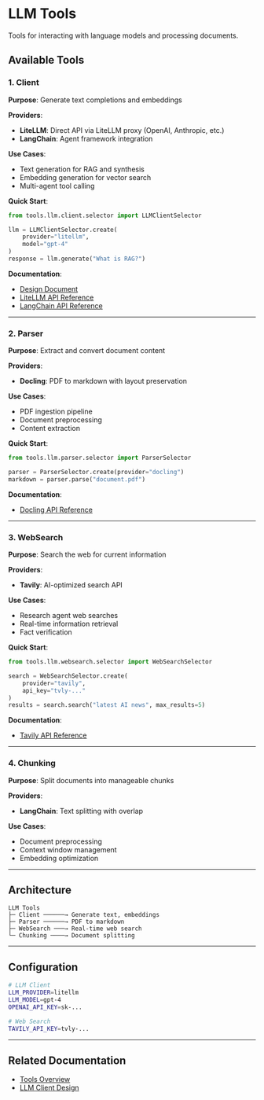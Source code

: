 # LLM Tools

Tools for interacting with language models and processing documents.

## Available Tools

### 1. Client

**Purpose**: Generate text completions and embeddings

**Providers**:
- **LiteLLM**: Direct API via LiteLLM proxy (OpenAI, Anthropic, etc.)
- **LangChain**: Agent framework integration

**Use Cases**:
- Text generation for RAG and synthesis
- Embedding generation for vector search
- Multi-agent tool calling

**Quick Start**:
```python
from tools.llm.client.selector import LLMClientSelector

llm = LLMClientSelector.create(
    provider="litellm",
    model="gpt-4"
)
response = llm.generate("What is RAG?")
```

**Documentation**:
- [Design Document](./client/design.md)
- [LiteLLM API Reference](./client/litellm/api-reference.md)
- [LangChain API Reference](./client/langchain/api-reference.md)

---

### 2. Parser

**Purpose**: Extract and convert document content

**Providers**:
- **Docling**: PDF to markdown with layout preservation

**Use Cases**:
- PDF ingestion pipeline
- Document preprocessing
- Content extraction

**Quick Start**:
```python
from tools.llm.parser.selector import ParserSelector

parser = ParserSelector.create(provider="docling")
markdown = parser.parse("document.pdf")
```

**Documentation**:
- [Docling API Reference](./parser/docling/api-reference.md)

---

### 3. WebSearch

**Purpose**: Search the web for current information

**Providers**:
- **Tavily**: AI-optimized search API

**Use Cases**:
- Research agent web searches
- Real-time information retrieval
- Fact verification

**Quick Start**:
```python
from tools.llm.websearch.selector import WebSearchSelector

search = WebSearchSelector.create(
    provider="tavily",
    api_key="tvly-..."
)
results = search.search("latest AI news", max_results=5)
```

**Documentation**:
- [Tavily API Reference](./websearch/tavily/api-reference.md)

---

### 4. Chunking

**Purpose**: Split documents into manageable chunks

**Providers**:
- **LangChain**: Text splitting with overlap

**Use Cases**:
- Document preprocessing
- Context window management
- Embedding optimization

---

## Architecture

```
LLM Tools
├─ Client ──────→ Generate text, embeddings
├─ Parser ──────→ PDF to markdown
├─ WebSearch ───→ Real-time web search
└─ Chunking ────→ Document splitting
```

---

## Configuration

```bash
# LLM Client
LLM_PROVIDER=litellm
LLM_MODEL=gpt-4
OPENAI_API_KEY=sk-...

# Web Search
TAVILY_API_KEY=tvly-...
```

---

## Related Documentation

- [Tools Overview](../README.md)
- [LLM Client Design](./client/design.md)
